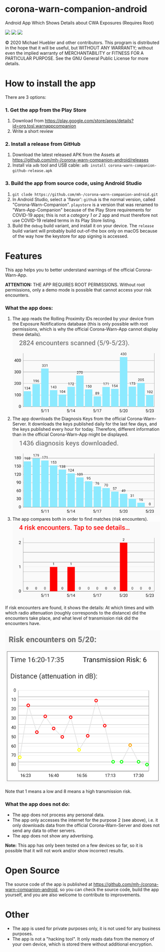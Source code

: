 # corona-warn-companion-android
Android App Which Shows Details about CWA Exposures (Requires Root)

<img src="https://github.com/mh-/corona-warn-companion-android/raw/master/screenshots/screenshot_main_en.png" width="300"/> <img src="https://github.com/mh-/corona-warn-companion-android/raw/master/screenshots/screenshot_details_en.png" width="300"/> <img src="https://github.com/mh-/corona-warn-companion-android/raw/master/screenshots/screenshot_details_all_en.png" width="300"/>

© 2020  Michael Huebler and other contributors.
This program is distributed in the hope that it will be useful, but WITHOUT ANY WARRANTY; without even the implied warranty of MERCHANTABILITY or FITNESS FOR A PARTICULAR PURPOSE.  See the GNU General Public License for more details.

# How to install the app
There are 3 options:
### 1. Get the app from the Play Store
1. Download from https://play.google.com/store/apps/details?id=org.tosl.warnappcompanion
2. Write a short review
### 2. Install a release from GitHub
1. Download the latest released APK from the Assets at https://github.com/mh-/corona-warn-companion-android/releases
2. Install via `adb` tool and USB cable: `adb install corona-warn-companion-github-release.apk`
### 3. Build the app from source code, using Android Studio
1. `git clode https://github.com/mh-/corona-warn-companion-android.git`
2. In Android Studio, select a 'flavor': 
`github` is the normal version, called "Corona-Warn-Companion". 
`playstore` is a version that was renamed to "Warn-App-Companion" because of the Play Store requirements for COVID-19 apps;
this is not a _category 1 or 2_ app and must therefore not use COVID-19 related terms in its Play Store listing.
3. Build the `debug` build variant, and install it on your device. 
The `release` build variant will probably build out-of-the box only on macOS because of the way how the keystore for app signing is accessed.

# Features
This app helps you to better understand warnings of the official Corona-Warn-App.

**ATTENTION:** THE APP REQUIRES ROOT PERMISSIONS. Without root permissions, only a demo mode is possible that cannot access your risk encounters.

### What the app does:
1. The app reads the Rolling Proximity IDs recorded by your device from the Exposure Notifications database (this is only possible with root permissions, which is why the official Corona-Warn-App cannot display these details).  
   ![-Example Recorded Encounters-](screenshots/rpis_en.png)
2. The app downloads the Diagnosis Keys from the official Corona-Warn-Server. It downloads the keys published daily for the last few days, and the keys published every hour for today. Therefore, different information than in the official Corona-Warn-App might be displayed.  
   ![-Example Diagnosis Keys-](screenshots/dks_en.png)
3. The app compares both in order to find matches (risk encounters).  
   ![-Example Matches-](screenshots/matches_en.png)

If risk encounters are found, it shows the details:
At which times and with which radio attenuation (roughly corresponds to the distance) did the encounters take place, and what level of transmission risk did the encounters have.

![-Example Details-](screenshots/details_en.png)

Note that 1 means a low and 8 means a high transmission risk.

### What the app does not do:
- The app does not process any personal data.
- The app only accesses the internet for the purpose 2 (see above), i.e. it only downloads data from the official Corona-Warn-Server and does not send any data to other servers.
- The app does not show any advertising.

**Note:** This app has only been tested on a few devices so far, so it is possible that it will not work and/or show incorrect results.

# Open Source
The source code of the app is published at https://github.com/mh-/corona-warn-companion-android, so you can check the source code, build the app yourself, and you are also welcome to contribute to improvements.

# Other
- The app is used for private purposes only, it is not used for any business purposes.
- The app is not a "hacking tool". It only reads data from the memory of your own device, which is stored there without additional encryption.
